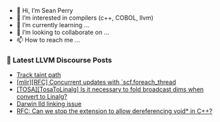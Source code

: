 - 👋 Hi, I’m Sean Perry
- 👀 I’m interested in compilers (c++, COBOL, llvm)
- 🌱 I’m currently learning ...
- 💞️ I’m looking to collaborate on ...
- 📫 How to reach me ...

<!---
s66perry/s66perry is a ✨ special ✨ repository because its `README.md` (this file) appears on your GitHub profile.
You can click the Preview link to take a look at your changes.
--->
### 📕 Latest LLVM Discourse Posts

<!-- DISCOURSE-LLVM:START -->
- [Track taint path](https://discourse.llvm.org/t/track-taint-path/65566#post_3)
- [[mlir][RFC] Concurrent updates with `scf.foreach_thread](https://discourse.llvm.org/t/mlir-rfc-concurrent-updates-with-scf-foreach-thread/65615#post_3)
- [[TOSA][TosaToLinalg] Is it necessary to fold broadcast dims when convert to Linalg?](https://discourse.llvm.org/t/tosa-tosatolinalg-is-it-necessary-to-fold-broadcast-dims-when-convert-to-linalg/65578#post_4)
- [Darwin lld linking issue](https://discourse.llvm.org/t/darwin-lld-linking-issue/65709#post_2)
- [RFC: Can we stop the extension to allow dereferencing void* in C++?](https://discourse.llvm.org/t/rfc-can-we-stop-the-extension-to-allow-dereferencing-void-in-c/65708#post_3)
<!-- DISCOURSE-LLVM:END -->
